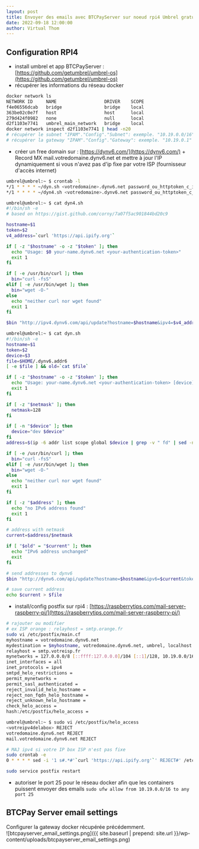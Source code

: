 ```yaml
---
layout: post
title: Envoyer des emails avec BTCPayServer sur noeud rpi4 Umbrel gratuitement
date: 2022-09-18 12:00:00
author: Virtual Thom
---
```

## Configuration RPI4
 * install umbrel et app BTCPayServer : [https://github.com/getumbrel/umbrel-os](https://github.com/getumbrel/umbrel-os)  
 * récupérer les informations du réseau docker  

```sh
docker network ls
NETWORK ID     NAME                  DRIVER    SCOPE
f4e06556dcab   bridge                bridge    local
363be02c0e7f   host                  host      local
279d424f0982   none                  null      local
d2f1103e7741   umbrel_main_network   bridge    local
docker network inspect d2f1103e7741 | head -n20
# récupérer le subnet "IPAM"."Config"."Subnet": exemple. "10.19.0.0/16"
# récupérer la gateway "IPAM"."Config"."Gateway": exemple. "10.19.0.1"
```  

 * créer un free domain sur : [https://dynv6.com/](https://dynv6.com/) + Record MX mail.votredomaine.dynv6.net et mettre à jour l'IP dynamiquement si vous n'avez pas d'ip fixe par votre ISP (fournisseur d'accès internet)  

```sh
umbrel@umbrel:~ $ crontab -l
*/1 * * * * ~/dyn.sh <votredomaine>.dynv6.net password_ou_httptoken_c_idem > /dev/null 2>&1
*/1 * * * * ~/dyn4.sh <votredomaine>.dynv6.net password_ou_httptoken_c_idem > /dev/null 2>&1

umbrel@umbrel:~ $ cat dyn4.sh
#!/bin/sh -e
# based on https://gist.github.com/corny/7a07f5ac901844bd20c9

hostname=$1
token=$2
v4_address=`curl 'https://api.ipify.org'`

if [ -z "$hostname" -o -z "$token" ]; then
  echo "Usage: $0 your-name.dynv6.net <your-authentication-token>"
  exit 1
fi

if [ -e /usr/bin/curl ]; then
  bin="curl -fsS"
elif [ -e /usr/bin/wget ]; then
  bin="wget -O-"
else
  echo "neither curl nor wget found"
  exit 1
fi

$bin "http://ipv4.dynv6.com/api/update?hostname=$hostname&ipv4=$v4_address&token=$token"

umbrel@umbrel:~ $ cat dyn.sh
#!/bin/sh -e
hostname=$1
token=$2
device=$3
file=$HOME/.dynv6.addr6
[ -e $file ] && old=`cat $file`

if [ -z "$hostname" -o -z "$token" ]; then
  echo "Usage: your-name.dynv6.net <your-authentication-token> [device]"
  exit 1
fi

if [ -z "$netmask" ]; then
  netmask=128
fi

if [ -n "$device" ]; then
  device="dev $device"
fi
address=$(ip -6 addr list scope global $device | grep -v " fd" | sed -n 's/.*inet6 \([0-9a-f:]\+\).*/\1/p' | head -n 1)

if [ -e /usr/bin/curl ]; then
  bin="curl -fsS"
elif [ -e /usr/bin/wget ]; then
  bin="wget -O-"
else
  echo "neither curl nor wget found"
  exit 1
fi

if [ -z "$address" ]; then
  echo "no IPv6 address found"
  exit 1
fi

# address with netmask
current=$address/$netmask

if [ "$old" = "$current" ]; then
  echo "IPv6 address unchanged"
  exit
fi

# send addresses to dynv6
$bin "http://dynv6.com/api/update?hostname=$hostname&ipv6=$current&token=$token"

# save current address
echo $current > $file
```  

 * install/config postfix sur rpi4 : [https://raspberrytips.com/mail-server-raspberry-pi/](https://raspberrytips.com/mail-server-raspberry-pi/)   

```sh
# rajouter ou modifier 
# ex ISP orange : relayhost = smtp.orange.fr
sudo vi /etc/postfix/main.cf
myhostname = votredomaine.dynv6.net
mydestination = $myhostname, votredomaine.dynv6.net, umbrel, localhost.localdomain, localhost
relayhost = smtp.votreisp.fr
mynetworks = 127.0.0.0/8 [::ffff:127.0.0.0]/104 [::1]/128, 10.19.0.0/16
inet_interfaces = all
inet_protocols = ipv4
smtpd_helo_restrictions =
permit_mynetworks =
permit_sasl_authenticated =
reject_invalid_helo_hostname =
reject_non_fqdn_helo_hostname =
reject_unknown_helo_hostname =
check_helo_access =
hash:/etc/postfix/helo_access =

umbrel@umbrel:~ $ sudo vi /etc/postfix/helo_access
<votreipv4delabox> REJECT
votredomaine.dynv6.net REJECT
mail.votredomaine.dynv6.net REJECT

# MAJ ipv4 si votre IP box ISP n'est pas fixe
sudo crontab -e
0 * * * * sed -i '1 s#.*#'`curl 'https://api.ipify.org'`' REJECT#' /etc/postfix/helo_access

sudo service postfix restart
```  

 * autoriser le port 25 pour le réseau docker afin que les containers puissent envoyer des emails `sudo ufw allow from 10.19.0.0/16 to any  port 25`  
## BTCPay Server email settings
Configurer la gateway docker récupérée précédemment.  
![btcpayserver_email_settings.png]({{ site.baseurl | prepend: site.url }}/wp-content/uploads/btcpayserver_email_settings.png)
